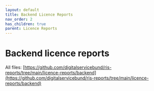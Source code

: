 ```yaml
---
layout: default
title: Backend Licence Reports
nav_order: 2
has_children: true
parent: Licence Reports
---
```


# Backend licence reports
All files: [https://github.com/digitalservicebund/ris-reports/tree/main/licence-reports/backend](https://github.com/digitalservicebund/ris-reports/tree/main/licence-reports/backend)
